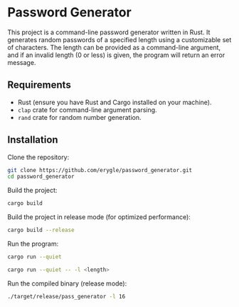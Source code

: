 # Password Generator
This project is a command-line password generator written in Rust. It generates random passwords of a specified length using a customizable set of characters. The length can be provided as a command-line argument, and if an invalid length (0 or less) is given, the program will return an error message.

## Requirements
 - Rust (ensure you have Rust and Cargo installed on your machine).
 - `clap` crate for command-line argument parsing.
 - `rand` crate for random number generation.

## Installation
Clone the repository:

```bash
git clone https://github.com/erygle/password_generator.git
cd password_generator
```

Build the project:
```bash
cargo build
```

Build the project in release mode (for optimized performance):
 ```bash
cargo build --release
```

Run the program:
```bash
cargo run --quiet
```
```bash
cargo run --quiet -- -l <length>
```

Run the compiled binary (release mode):
```bash
./target/release/pass_generator -l 16
```